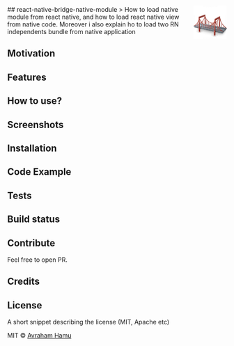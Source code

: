 <img src="pictures/bridge.png"  width="15%" height="15%" align="right" />
## react-native-bridge-native-module
> How to load native module from react native, and how to load react native view from native code.
Moreover i also explain ho to load two RN independents bundle from native application

## Motivation

## Features

## How to use?

## Screenshots

## Installation


## Code Example


## Tests

## Build status

## Contribute
Feel free to open PR.

## Credits

## License
A short snippet describing the license (MIT, Apache etc)

MIT © [Avraham Hamu]()

